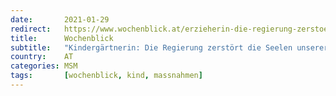 ```yaml
---
date:       2021-01-29
redirect:   https://www.wochenblick.at/erzieherin-die-regierung-zerstoert-mutwillig-die-seelen-unserer-kleinsten/
title:      Wochenblick
subtitle:   "Kindergärtnerin: Die Regierung zerstört die Seelen unserer Kleinsten"
country:    AT
categories: MSM
tags:       [wochenblick, kind, massnahmen]
---
```

